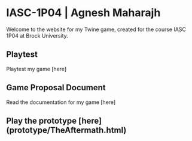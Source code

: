 # IASC-1P04 | Agnesh Maharajh

Welcome to the website for my Twine game, created for the course IASC 1P04 at Brock University.

## Playtest

Playtest my game [here]

## Game Proposal Document

Read the documentation for my game [here]

## Play the prototype [here] (prototype/TheAftermath.html)
